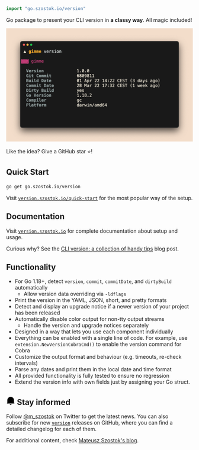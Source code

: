 ```go
import "go.szostok.io/version"
```

Go package to present your CLI version in **a classy way**. All magic included!

![](docs/assets/preview.gif)

Like the idea? Give a GitHub star ⭐!

## Quick Start

```bash
go get go.szostok.io/version
```

Visit [`version.szostok.io/quick-start`](https://version.szostok.io/quick-start) for the most popular way of the setup.

## Documentation

Visit [`version.szostok.io`](https://version.szostok.io) for complete documentation about setup and usage.

Curious why? See the [CLI version: a collection of handy tips](https://dev.to/mszostok/cli-version-a-collection-of-handy-tips-1nce) blog post.

## Functionality

- For Go 1.18+, detect `version`, `commit`, `commitDate`, and `dirtyBuild` automatically
  - Allow version data overriding via `-ldflags`
- Print the version in the YAML, JSON, short, and pretty formats
- Detect and display an upgrade notice if a newer version of your project has been released
- Automatically disable color output for non-tty output streams
  - Handle the version and upgrade notices separately
- Designed in a way that lets you use each component individually
- Everything can be enabled with a single line of code. For example, use `extension.NewVersionCobraCmd()` to enable the version command for Cobra
- Customize the output format and behaviour (e.g. timeouts, re-check intervals)
- Parse any dates and print them in the local date and time format
- All provided functionality is fully tested to ensure no regression
- Extend the version info with own fields just by assigning your Go struct.
<!--- - Autodiscover installation method --->

## <img src="./docs/assets/bell-icon.png" /> Stay informed

Follow [@m_szostok](https://twitter.com/m_szostok) on Twitter to get the latest news. You can also subscribe for new [`version`](https://github.com/mszostok/version/releases) releases on GitHub, where you can find a detailed changelog for each of them.

For additional content, check [Mateusz Szostok's blog](https://szostok.io).

